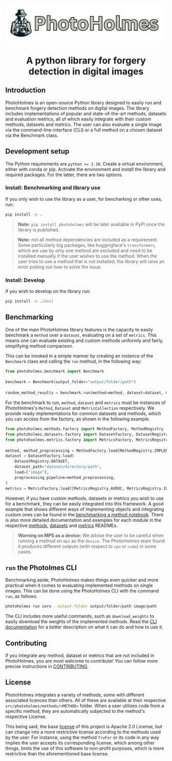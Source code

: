  <img src="docs/Logo.png" alt="Project Logo"> 

# <p style="text-align: center; font-size: 36; font-weight: bold">A python library for forgery detection in digital images</p>

## Introduction

PhotoHolmes is an open-source Python library designed to easily run and benchmark forgery detection methods on digital images.
The library includes implementations of popular and state-of-the-art methods, datasets and evaluation metrics, all of which easily integrate with their custom methods, datasets and metrics.
The user can also evaluate a single image via the command-line-interface (CLI) or a full method on a chosen dataset via the Benchmark class.

## Development setup

The Python requirements are `python >= 3.10`.
Create a virtual environment, either with conda or pip.
Activate the environment and install the library and required packages. For the latter, there are two options.

### Install: Benchmarking and library use

If you only wish to use the library as a user, for bencharking or other uses, run:

```bash
pip install -e .
```

> **Note:** `pip install photoholmes` will be later available in PyPI once the library is published.

> **Note:** not all method dependencies are included as a requirement. Some particularly big packages, like huggingface's `transformers`, which are use by only one method are excluded
> and need to be installed manually if the user wishes to use the method. When the user tries to use a method that is not installed, the library will raise an error poiting out how to solve the issue.

### Install: Develop

If you wish to develop on the library run:

```bash
pip install -e .[dev]
```

## Benchmarking

One of the main PhotoHolmes library features is the capacity to easily benchmark a `method` over a `dataset`, evaluating on a set of `metrics`.
This means one can evaluate existing and custom methods uniformly and fairly, simplifying method comparison.

This can be invoked in a simple manner by creating an instance of the `Benchmark` class and calling the `run` method, in the following way:

```python
from photoholmes.benchmark import Benchmark

benchmark = Benchmark(output_folder="output/folder/path")

random_method_results = benchmark.run(method=method, dataset=dataset, metrics=metrics)
```

For the benchmark to run, `method`, `dataset` and `metrics` must be instances of PhotoHolmes's `Method`, `Dataset` and `MetricCollection` respectively.
We provide ready implementations for common datasets and methods, which you can access from the factory, as shown in the following example.

```python
from photoholmes.methods.factory import MethodFactory, MethodRegistry
from photoholmes.datasets.factory import DatasetFactory, DatasetRegistry
from photohoolmes.metrics.factory import MetricsFactory, MetricsRegsitry

method, method_preprocessing = MethodFactory.load(MethodRegistry.IMPLEMENTED_METHOD)
dataset = DatasetFactory.load(
    DatasetRegistry.DATASET,
    dataset_path="dataset/directory/path",
    load=["image"],
    preprocessing_pipeline=method_preprocessing,
)
metrics = MetricFactory.load([MetricsRegistry.AUROC, MetricsRegistry.IOU])
```

However, if you have custom methods, datasets or metrics you wish to use for a benchmark, they can be easily integrated into this framework.
A good example that shows different ways of implementing objects and integrating custom ones can be found in the [benchmarking a method notebook](notebooks/benchmarking_a_method.ipynb).
There is also more detailed documentation and examples for each module in the respective [methods](src/photoholmes/methods/README.md), [datasets](src/photoholmes/datasets/README.md) and [metrics](src/photoholmes/metrics/README.md) READMEs.

> **Warning on MPS as a device:** We advise the user to be careful when running a method on `mps` as the `device`. The PhotoHolmes team found it produces different outputs (with respect to `cpu` or `cuda`) in some cases.

## `run` the Photolmes CLI

Benchmarking aside, PhotoHolmes makes things even quicker and more practical when it comes to evaluating implemented methods on single images. This can be done using the PhotoHolmes CLI with the command `run`, as follows:

```bash
photoholmes run zero --output-folder output/folder/path image/path
```

The CLI includes more useful commands, such as `download_weights` to easily download the weights of the implemented methods. Read the [CLI documentation](src/photoholmes/cli/README.md) for a better description on what it can do and how to use it.

## Contributing

If you integrate any method, dataset or metrics that are not included in PhotoHolmes, you are most welcome to contribute! You can follow more precise instructions in [CONTRIBUTING](CONTRIBUTING.md).

## License

PhotoHolmes integrates a variety of methods, some with different associated licences than others. All of these are available at their respective `src/photoholmes/methods/<METHOD>` folder. When a user utilizes code from a specific method, they are automatically subjected to the method's respective License.

This being said, the base [license](LICENSE) of this project is Apache 2.0 License, but can change into a more restrictive license according to the methods used by the user. For instance, using the method `TruFor` or its code in any way implies the user accepts its corresponding license, which among other things, limits the use of this software to non-profit purposes, which is more restrictive than the aforementioned base license.
